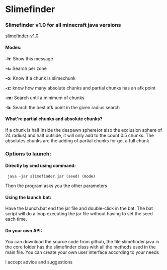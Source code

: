 # Slimefinder
### Slimefinder v1.0 for all minecraft java versions
[slimefinder-v1.0](https://github.com/RLLD576/slimefinder/releases/download/v1.0/Slimefinder.zip)

#### Modes:

**-h:** Show this message

**-s:** Search per zone

**-o:** Know if a chunk is slimechunk

**-z:** know how many absolute chunks and partial chunks has an afk point

**-m:** Search until a minimum of chunks

**-b:** Search the best afk point in the given radius search

#### What're partial chunks and absolute chunks?

If a chunk is half inside the despawn sphere(or also the exclusion sphere of 24 radius) and half outside, it will only add to the count 0.5 chunks.
The absolutes chunks are the adding of partial chunks for get a full chunk

### Options to launch:

#### Directly by cmd using command:

``` java -jar slimefinder.jar (seed) (mode)```

Then the program asks you the other parameters

#### Using the launch.bat:

Have the launch.bat end the jar file and double-click in the bat.
The bat script  will do a loop executing the jar file without having to set the seed each time.

#### Do your own API:

You can download the source code from github, the file slimefinder.java in the core folder has the slimefinder class with all the methods used in the main file. You can create your own user interface according to your needs

I accept advice and suggestions
